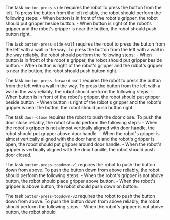 

The task `button-press-side` requires the robot to press the button from the left.
To press the button from the left reliably, the robot should perform the following steps:
    - When button is in front of the robot's gripper, the robot should put gripper beside button.
    - When button is right of the robot's gripper and the robot's gripper is near the button, the robot should push button right.

The task `button-press-side-wall` requires the robot to press the button from the left with a wall in the way.
To press the button from the left with a wall in the way reliably, the robot should perform the following steps:
    - When button is in front of the robot's gripper, the robot should put gripper beside button.
    - When button is right of the robot's gripper and the robot's gripper is near the button, the robot should push button right.

The task `button-press-forward-wall` requires the robot to press the button from the left with a wall in the way.
To press the button from the left with a wall in the way reliably, the robot should perform the following steps:
    - When button is in front of the robot's gripper, the robot should put gripper beside button.
    - When button is right of the robot's gripper and the robot's gripper is near the button, the robot should push button right.

The task `door-close` requires the robot to push the door close.
To push the door close reliably, the robot should perform the following steps:
    - When the robot's gripper is not almost vertically aligned with door handle, the robot should put gripper above door handle.
    - When the robot's gripper is almost vertically aligned with the door handle and the robot's gripper is open, the robot should put gripper around door handle.
    - When the robot's gripper is vertically aligned with the door handle, the robot should push door closed.

The task `button-press-topdown-v1` requires the robot to push the button down from above.
To push the button down from above reliably, the robot should perform the following steps:
    - When the robot's gripper is not above button, the robot should place gripper above button.
    - When the robot's gripper is above button, the robot should push down on button.

The task `button-press-topdown-v2` requires the robot to push the button down from above.
To push the button down from above reliably, the robot should perform the following steps:
    - When the robot's gripper is not above button, the robot should